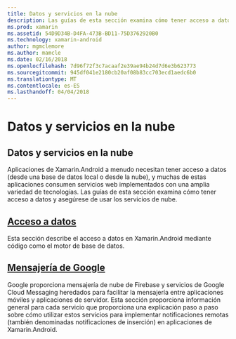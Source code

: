 ```yaml
---
title: Datos y servicios en la nube
description: Las guías de esta sección examina cómo tener acceso a datos y asegúrese de usar los servicios de nube.
ms.prod: xamarin
ms.assetid: 54D9D34B-D4FA-473B-BD11-75D3762920B0
ms.technology: xamarin-android
author: mgmclemore
ms.author: mamcle
ms.date: 02/16/2018
ms.openlocfilehash: 7d96f72f3c7acaaf2e39ae94b24d7d6e3b623773
ms.sourcegitcommit: 945df041e2180cb20af08b83cc703ecd1aedc6b0
ms.translationtype: MT
ms.contentlocale: es-ES
ms.lasthandoff: 04/04/2018
---
```

# <a name="data-and-cloud-services"></a>Datos y servicios en la nube

## <a name="data-and-cloud-services"></a>Datos y servicios en la nube

Aplicaciones de Xamarin.Android a menudo necesitan tener acceso a datos (desde una base de datos local o desde la nube), y muchas de estas aplicaciones consumen servicios web implementados con una amplia variedad de tecnologías. Las guías de esta sección examina cómo tener acceso a datos y asegúrese de usar los servicios de nube.

## <a name="data-accessandroiddata-clouddata-accessindexmd"></a>[Acceso a datos](~/android/data-cloud/data-access/index.md)

Esta sección describe el acceso a datos en Xamarin.Android mediante código como el motor de base de datos.
 
## <a name="google-messagingandroiddata-cloudgoogle-messagingindexmd"></a>[Mensajería de Google](~/android/data-cloud/google-messaging/index.md)

Google proporciona mensajería de nube de Firebase y servicios de Google Cloud Messaging heredados para facilitar la mensajería entre aplicaciones móviles y aplicaciones de servidor. Esta sección proporciona información general para cada servicio que proporciona una explicación paso a paso sobre cómo utilizar estos servicios para implementar notificaciones remotas (también denominadas notificaciones de inserción) en aplicaciones de Xamarin.Android.



